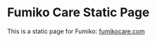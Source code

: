 # Fumiko Care Static Page
This is a static page for Fumiko: [fumikocare.com](http://www.fumicocare.com)